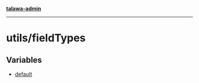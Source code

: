 [**talawa-admin**](../../README.md)

***

# utils/fieldTypes

## Variables

- [default](variables/default.md)
